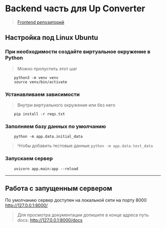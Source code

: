 # Backend часть для Up Converter
> [Frontend репозиторий](https://github.com/TimofeyTst/up_converter_frontend) 
## Настройка под Linux Ubuntu
### При необходимости создайте виртуальное окружение в Python
> Можно пропустить этот шаг
```
    python3 -m venv venv
    source venv/bin/activate
```
### Устанавливаем зависимости
> Внутри виртуального окружения или без него
```
    pip install -r reqs.txt
```
### Заполняем базу данных по умолчанию
``` 
    python -m app.data.initial_data 
```
> Чтобы добавить тестовые данные ``` python -m app.data.test_data ```
### Запускаем сервер
```
    uvicorn app.main:app --reload
```

------
## Работа с запущенным сервером
По умолчанию сервер доступен на локальной сети на порту 8000
http://127.0.0.1:8000/
> Для просмотра документации допишите в конце адреса путь docs:
> http://127.0.0.1:8000/docs